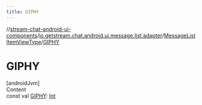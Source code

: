 ```yaml
---
title: GIPHY
---
```

//[stream-chat-android-ui-components](../../../index.md)/[io.getstream.chat.android.ui.message.list.adapter](../index.md)/[MessageListItemViewType](index.md)/[GIPHY](GIPHY.md)



# GIPHY  
[androidJvm]  
Content  
const val [GIPHY](GIPHY.md): [Int](https://kotlinlang.org/api/latest/jvm/stdlib/kotlin/-int/index.html)  




